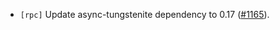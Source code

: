- `[rpc]` Update async-tungstenite dependency to 0.17
  ([#1165](https://github.com/informalsystems/tendermint-rs/issues/1165)).
